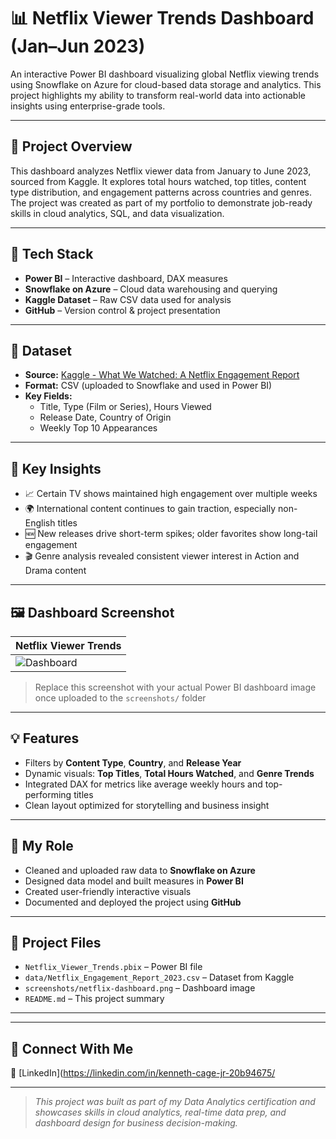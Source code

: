 # 📊 Netflix Viewer Trends Dashboard (Jan–Jun 2023)

An interactive Power BI dashboard visualizing global Netflix viewing trends using Snowflake on Azure for cloud-based data storage and analytics. This project highlights my ability to transform real-world data into actionable insights using enterprise-grade tools.

---

## 🚀 Project Overview

This dashboard analyzes Netflix viewer data from January to June 2023, sourced from Kaggle. It explores total hours watched, top titles, content type distribution, and engagement patterns across countries and genres. The project was created as part of my portfolio to demonstrate job-ready skills in cloud analytics, SQL, and data visualization.

---

## 🧰 Tech Stack

- **Power BI** – Interactive dashboard, DAX measures
- **Snowflake on Azure** – Cloud data warehousing and querying
- **Kaggle Dataset** – Raw CSV data used for analysis
- **GitHub** – Version control & project presentation

---

## 📂 Dataset

- **Source:** [Kaggle - What We Watched: A Netflix Engagement Report](https://www.kaggle.com/datasets/ruchi798/what-we-watched-a-netflix-engagement-report)
- **Format:** CSV (uploaded to Snowflake and used in Power BI)
- **Key Fields:**
  - Title, Type (Film or Series), Hours Viewed
  - Release Date, Country of Origin
  - Weekly Top 10 Appearances

---

## 📌 Key Insights

- 📈 Certain TV shows maintained high engagement over multiple weeks
- 🌍 International content continues to gain traction, especially non-English titles
- 🆕 New releases drive short-term spikes; older favorites show long-tail engagement
- 🎬 Genre analysis revealed consistent viewer interest in Action and Drama content

---

## 🖼️ Dashboard Screenshot

| Netflix Viewer Trends |
|------------------------|
| ![Dashboard](screenshots/Netflix-dashboard.png) |

> Replace this screenshot with your actual Power BI dashboard image once uploaded to the `screenshots/` folder

---

## 💡 Features

- Filters by **Content Type**, **Country**, and **Release Year**
- Dynamic visuals: **Top Titles**, **Total Hours Watched**, and **Genre Trends**
- Integrated DAX for metrics like average weekly hours and top-performing titles
- Clean layout optimized for storytelling and business insight

---

## 🧠 My Role

- Cleaned and uploaded raw data to **Snowflake on Azure**
- Designed data model and built measures in **Power BI**
- Created user-friendly interactive visuals
- Documented and deployed the project using **GitHub**

---

## 📎 Project Files

- `Netflix_Viewer_Trends.pbix` – Power BI file
- `data/Netflix_Engagement_Report_2023.csv` – Dataset from Kaggle
- `screenshots/netflix-dashboard.png` – Dashboard image
- `README.md` – This project summary

---




---

## 🔗 Connect With Me


💼 [LinkedIn](https://linkedin.com/in/kenneth-cage-jr-20b94675/


---

> *This project was built as part of my Data Analytics certification and showcases skills in cloud analytics, real-time data prep, and dashboard design for business decision-making.*

